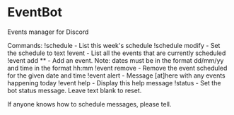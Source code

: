 # EventBot
Events manager for Discord

Commands:
!schedule - List this week's schedule
!schedule modify <text> - Set the schedule to text
!event - List all the events that are currently scheduled
!event add <date> <time> <description>** - Add an event. Note: dates must be in the format dd/mm/yy and time in the format hh:mm
!event remove <date> <time> - Remove the event scheduled for the given date and time
!event alert - Message [at]here with any events happening today
!event help - Display this help message
!status <text> - Set the bot status message. Leave text blank to reset.
  
If anyone knows how to schedule messages, please tell.

